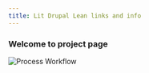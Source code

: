 ```yaml
---
title: Lit Drupal Lean links and info
---
```

<head>
  <link rel="stylesheet" type="text/css" href="style.css">
</head>


### Welcome to project page

![Process Workflow](https://raw.github.com/victorkane/lit-drupal-lean/master/doc/ProcessWorkflow.png)


